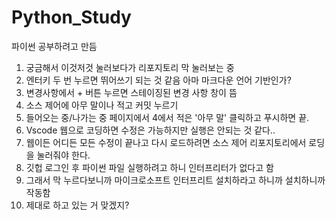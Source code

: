 # Python_Study
파이썬 공부하려고 만듬
  1. 궁금해서 이것저것 눌러보다가 리포지토리 막 눌러보는 중
  2. 엔터키 두 번 누르면 뛰어쓰기 되는 것 같음 아마 마크다운 언어 기반인가?
  3. 변경사항에서 + 버튼 누르면 스테이징된 변경 사항 창이 뜸
  4. 소스 제어에 아무 말이나 적고 커밋 누르기
  5. 들어오는 중/나가는 중 페이지에서 4에서 적은 '아무 말' 클릭하고 푸시하면 끝.
  6. Vscode 웹으로 코딩하면 수정은 가능하지만 실행은 안되는 것 같다..
  7. 웹이든 어디든 모든 수정이 끝나고 다시 로드하려면 소스 제어 리포지토리에서 로딩을 눌러줘야 한다.
  8. 깃헙 로그인 후 파이썬 파일 실행하려고 하니 인터프리터가 없다고 함 
  9. 그래서 막 누르다보니까 마이크로소프트 인터프리트 설치하라고 하니까 설치하니까 작동함
  10. 제대로 하고 있는 거 맞겠지?